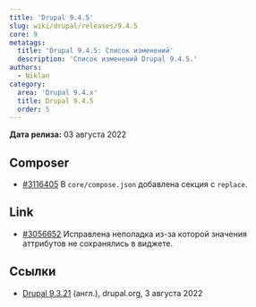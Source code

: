 ```yaml
---
title: 'Drupal 9.4.5'
slug: wiki/drupal/releases/9.4.5
core: 9
metatags:
  title: 'Drupal 9.4.5: Список изменений'
  description: 'Список изменений Drupal 9.4.5.'
authors:
  - Niklan
category:
  area: 'Drupal 9.4.x'
  title: Drupal 9.4.5
  order: 5
---
```


**Дата релиза:** 03 августа 2022

## Composer

- [#3116405](https://www.drupal.org/node/3116405) В `core/compose.json` добавлена секция с `replace`.

## Link

- [#3056652](https://www.drupal.org/node/3056652) Исправлена неполадка из-за которой значения аттрибутов не сохранялись в виджете.

## Ссылки

- [Drupal 9.3.21](https://www.drupal.org/project/drupal/releases/9.3.21) (англ.), drupal.org, 3 августа 2022